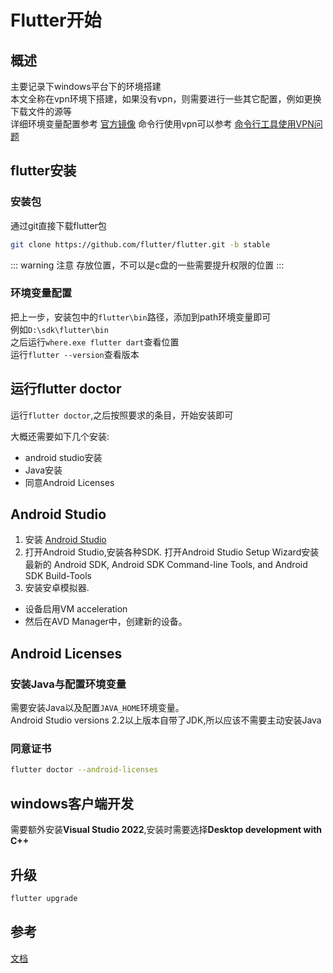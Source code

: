 # Flutter开始

## 概述

主要记录下windows平台下的环境搭建  
本文全称在vpn环境下搭建，如果没有vpn，则需要进行一些其它配置，例如更换下载文件的源等  
详细环境变量配置参考 [官方镜像](https://docs.flutter.dev/community/china)
命令行使用vpn可以参考 [命令行工具使用VPN问题](../../Life-Skill/Electronic-Product/Software-Hardware-Questions.md)


## flutter安装

### 安装包

通过git直接下载flutter包
```sh
git clone https://github.com/flutter/flutter.git -b stable
```

::: warning 注意
存放位置，不可以是c盘的一些需要提升权限的位置
:::

### 环境变量配置

把上一步，安装包中的`flutter\bin`路径，添加到path环境变量即可  
例如`D:\sdk\flutter\bin`  
之后运行`where.exe flutter dart`查看位置  
运行`flutter --version`查看版本

## 运行flutter doctor

运行`flutter doctor`,之后按照要求的条目，开始安装即可  

大概还需要如下几个安装:
* android studio安装
* Java安装
* 同意Android Licenses

## Android Studio

1. 安装 [Android Studio](https://developer.android.com/studio)
2. 打开Android Studio,安装各种SDK. 打开Android Studio Setup Wizard安装最新的 Android SDK, Android SDK Command-line Tools, and Android SDK Build-Tools
3. 安装安卓模拟器.
  * 设备启用VM acceleration 
  * 然后在AVD Manager中，创建新的设备。

## Android Licenses

### 安装Java与配置环境变量

需要安装Java以及配置`JAVA_HOME`环境变量。  
Android Studio versions 2.2以上版本自带了JDK,所以应该不需要主动安装Java

### 同意证书

```sh
flutter doctor --android-licenses
```

## windows客户端开发

需要额外安装**Visual Studio 2022**,安装时需要选择**Desktop development with C++**

## 升级

```sh
flutter upgrade
```

## 参考

[文档](https://docs.flutter.dev/get-started/install/windows)